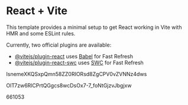 # React + Vite

This template provides a minimal setup to get React working in Vite with HMR and some ESLint rules.

Currently, two official plugins are available:

- [@vitejs/plugin-react](https://github.com/vitejs/vite-plugin-react/blob/main/packages/plugin-react/README.md) uses [Babel](https://babeljs.io/) for Fast Refresh
- [@vitejs/plugin-react-swc](https://github.com/vitejs/vite-plugin-react-swc) uses [SWC](https://swc.rs/) for Fast Refresh


IsnemeXKQSxpQmn58ZZ0RIORsd8ZgCPV0vZVNNz4dws

OlT7zw6RlCPrtQGgcs8wcDsOx7-7_foNtGjzvJbgjxw

661053